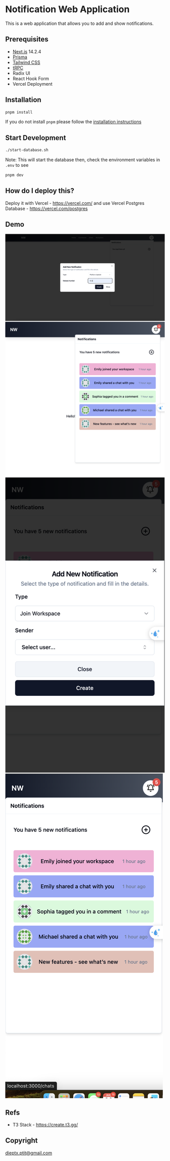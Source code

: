 # Notification Web Application

This is a web application that allows you to add and show notifications.

## Prerequisites

- [Next.js](https://nextjs.org) 14.2.4
- [Prisma](https://prisma.io)
- [Tailwind CSS](https://tailwindcss.com)
- [tRPC](https://trpc.io)
- Radix UI
- React Hook Form
- Vercel Deployment

## Installation

```bash
pnpm install
```

If you do not install `pnpm` please follow the [installation instructions](https://pnpm.io/installation)

## Start Development

```bash
./start-database.sh
```

Note: This will start the database then, check the environment variables in `.env` to see

```bash
pnpm dev
```

## How do I deploy this?

Deploy it with Vercel - https://vercel.com/
and use Vercel Postgres Database - https://vercel.com/postgres

## Demo

![Add new](./demo/pic-1.png?raw=true "Add new")
![List](./demo/pic-2.png?raw=true "List")
![Add new res](./demo/pic-3.png?raw=true "Add new res")
![List res](./demo/pic-4.png?raw=true "List res")

## Refs

- T3 Stack - https://create.t3.gg/

## Copyright

dieptx.ptit@gmail.com
